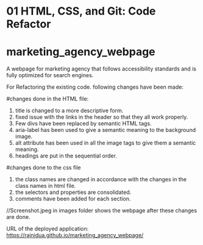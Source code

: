 # 01 HTML, CSS, and Git: Code Refactor

# marketing_agency_webpage

A webpage for marketing agency that follows accessibility standards and is fully optimized for search engines.

For Refactoring the existing code. following changes have been made:

#changes done in the HTML file:

1. title is changed to a more descriptive form.
2. fixed issue with the links in the header so that they all work properly.
3. Few divs have been replaced by semantic HTML tags.
4. aria-label has been used to give a semantic meaning to the background image.
5. alt attribute has been used in all the image tags to give them a semantic meaning.
6. headings are put in the sequential order.

#changes done to the css file

1. the class names are changed in accordance with the changes in the class names in html file.
2. the selectors and properties are consolidated.
3. comments have been added for each section.

//Screenshot.jpeg in images folder shows the webpage after these changes are done.

URL of the deployed application: https://rajnidua.github.io/marketing_agency_webpage/
